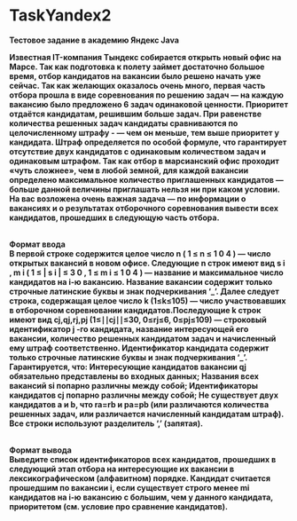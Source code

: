 # TaskYandex2

<strong>Тестовое задание в академию Яндекс Java <strong>
  
Известная IT-компания Тындекс собирается открыть новый офис на Марсе. Так как подготовка к полету займет достаточно большое время, отбор кандидатов на вакансии было решено начать уже сейчас.
Так как желающих оказалось очень много, первая часть отбора прошла в виде соревнования по решению задач — на каждую вакансию было предложено 6 задач одинаковой ценности. Приоритет отдаётся кандидатам, решившим больше задач.
При равенстве количества решенных задач кандидаты сравниваются по целочисленному штрафу - — чем он меньше, тем выше приоритет у кандидата. Штраф определяется по особой формуле, что гарантирует отсутствие двух кандидатов с одинаковым количеством задач и одинаковым штрафом.
Так как отбор в марсианский офис проходит «чуть сложнее», чем в любой земной, для каждой вакансии определено максимальное количество приглашенных кандидатов — больше данной величины приглашать нельзя ни при каком условии.
На вас возложена очень важная задача — по информации о вакансиях и о результатах отборочного соревнования вывести всех кандидатов, прошедших в следующую часть отбора.
  
  <br>
  Формат ввода <br>
В первой строке содержится целое число 
n
 (
1
≤
n
≤
1
0
4
) — число открытых вакансий в новом офисе.
Следующие 
n
 строк имеют вид 
s
i
,
m
i
 (
1
≤
|
s
i
|
≤
3
0
, 
1
≤
m
i
≤
1
0
4
) — название и максимальное число кандидатов на 
i-ю вакансию. Название вакансии содержит только строчные латинские буквы и знак подчеркивания ‘_’. Далее следует строка, содержащая целое число k (1≤k≤105) — число участвовавших в отборочном соревновании кандидатов.Последующие k строк имеют вид cj,qj,rj,pj (1≤∣∣cj∣∣≤30, 0≤rj≤6, 0≤pj≤109) — строковый идентификатор j
-го кандидата, название интересующей его вакансии, количество решенных кандидатом задач и начисленный ему штраф соответственно. Идентификатор кандидата содержит только строчные латинские буквы и знак подчеркивания ‘_’.
Гарантируется, что:
Интересующие кандидатов вакансии qj обязательно представлены во входных данных;
Названия всех вакансий si попарно различны между собой;
Идентификаторы кандидатов cj попарно различны между собой;
Не существует двух кандидатов a и b, что ra=rb и pa=pb (или различаются количества решенных задач, или различается начисленный кандидатам штраф).
Все строки используют разделитель ‘,’ (запятая).

<br>Формат вывода<br>
Выведите список идентификаторов всех кандидатов, прошедших в следующий этап отбора на интересующие их вакансии в лексикографическом (алфавитном) порядке.
Кандидат считается прошедшим по вакансии i, если существует строго менее mi кандидатов на 
i-ю вакансию с большим, чем у данного кандидата, приоритетом (см. условие про сравнение кандидатов).
